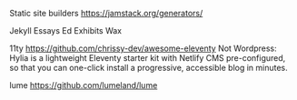 Static site builders https://jamstack.org/generators/

Jekyll Essays Ed Exhibits Wax

11ty https://github.com/chrissy-dev/awesome-eleventy Not Wordpress: Hylia is a lightweight Eleventy starter kit with Netlify CMS pre-configured, so that you can one-click install a progressive, accessible blog in minutes.

lume https://github.com/lumeland/lume

